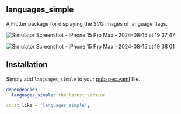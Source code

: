 ## languages_simple

A Flutter package for displaying the SVG images of language flags.

![Simulator Screenshot - iPhone 15 Pro Max - 2024-08-15 at 19 37 47](https://github.com/user-attachments/assets/e1296bb2-262f-41ce-9006-089552afa94b)

![Simulator Screenshot - iPhone 15 Pro Max - 2024-08-15 at 19 38 01](https://github.com/user-attachments/assets/4fa28387-0d23-4334-a05c-95c3ab582d47)

## Installation

Simply add `languages_simple` to your [pubspec.yaml](https://flutter.io/using-packages/) file.

```yml
dependencies:
  languages_simple: the_latest_version
```

```dart
const like = 'languages_simple';
```
